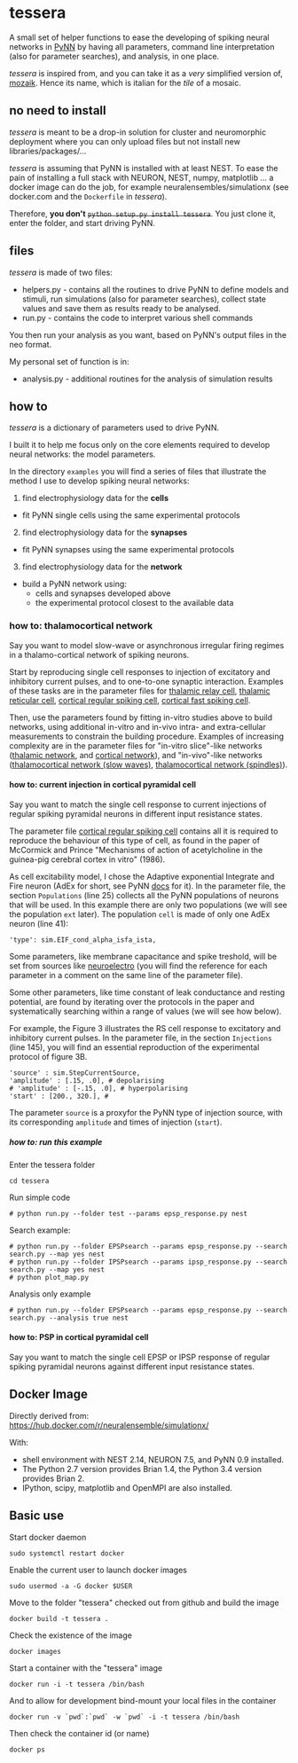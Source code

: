 # tessera
A small set of helper functions to ease the developing of spiking neural networks in [PyNN](http://neuralensemble.org/docs/PyNN/index.html) by having all parameters, command line interpretation (also for parameter searches), and analysis, in one place. 

*tessera* is inspired from, and you can take it as a *very* simplified version of, [mozaik](https://github.com/antolikjan/mozaik). Hence its name, which is italian for the *tile* of a mosaic. 

## no need to install
*tessera* is meant to be a drop-in solution for cluster and neuromorphic deployment where you can only upload files but not install new libraries/packages/...

*tessera* is assuming that PyNN is installed with at least NEST. To ease the pain of installing a full stack with NEURON, NEST, numpy, matplotlib ... a docker image can do the job, for example neuralensembles/simulationx (see docker.com and the `Dockerfile` in *tessera*).

Therefore, **you don't** ~~`python setup.py install tessera`~~. You just clone it, enter the folder, and start driving PyNN.

## files
*tessera* is made of two files:

* helpers.py - contains all the routines to drive PyNN to define models and stimuli, run simulations (also for parameter searches), collect state values and save them as results ready to be analysed.
* run.py - contains the code to interpret various shell commands 

You then run your analysis as you want, based on PyNN's output files in the neo format. 

My personal set of function is in:

* analysis.py - additional routines for the analysis of simulation results

## how to
*tessera* is a dictionary of parameters used to drive PyNN. 

I built it to help me focus only on the core elements required to develop neural networks: the model parameters. 

In the directory `examples` you will find a series of files that illustrate the method I use to develop spiking neural networks: 
1. find electrophysiology data for the **cells**
  * fit PyNN single cells using the same experimental protocols
2. find electrophysiology data for the **synapses**
  * fit PyNN synapses using the same experimental protocols
3. find electrophysiology data for the **network**
  * build a PyNN network using: 
    * cells and synapses developed above
    * the experimental protocol closest to the available data

### how to: thalamocortical network
Say you want to model slow-wave or asynchronous irregular firing regimes in a thalamo-cortical network of spiking neurons.

Start by reproducing single cell responses to injection of excitatory and inhibitory current pulses, and to one-to-one synaptic interaction. Examples of these tasks are in the parameter files for [thalamic relay cell](examples/TC_response.py), [thalamic reticular cell](examples/RE_response.py), [cortical regular spiking cell](examples/RS_response.py), [cortical fast spiking cell](examples/FS_response.py). 

Then, use the parameters found by fitting in-vitro studies above to build networks, using additional in-vitro and in-vivo intra- and extra-cellular measurements to constrain the building procedure. Examples of increasing complexity are in the parameter files for "in-vitro slice"-like networks ([thalamic network](examples/thalamic_delta_spindles.py), and [cortical network](examples/cortical_SW.py)), and "in-vivo"-like networks ([thalamocortical network (slow waves)](examples/thalamocortical_SW_delta.py), [thalamocortical network (spindles)](examples/thalamocortical_SW_Spindles.py)).

#### how to: current injection in cortical pyramidal cell
Say you want to match the single cell response to current injections of regular spiking pyramidal neurons in different input resistance states. 

The parameter file [cortical regular spiking cell](examples/RS_response.py) contains all it is required to reproduce the behaviour of this type of cell, as found in the paper of McCormick and Prince "Mechanisms of action of acetylcholine in the guinea-pig cerebral cortex in vitro" (1986).

As cell excitability model, I chose the Adaptive exponential Integrate and Fire neuron (AdEx for short, see PyNN [docs](http://neuralensemble.org/docs/PyNN/reference/neuronmodels.html#pyNN.standardmodels.cells.EIF_cond_alpha_isfa_ista) for it). In the parameter file, the section `Populations` (line 25) collects all the PyNN populations of neurons that will be used. In this example there are only two populations (we will see the population `ext` later). The population `cell` is made of only one AdEx neuron (line 41):

    'type': sim.EIF_cond_alpha_isfa_ista,

Some parameters, like membrane capacitance and spike treshold, will be set from sources like [neuroelectro](https://www.neuroelectro.org/neuron/111/) (you will find the reference for each parameter in a comment on the same line of the parameter file).

Some other parameters, like time constant of leak conductance and resting potential, are found by iterating over the protocols in the paper and systematically searching within a range of values (we will see how below). 

For example, the Figure 3 illustrates the RS cell response to excitatory and inhibitory current pulses. In the parameter file, in the section `Injections` (line 145), you will find an essential reproduction of the experimental protocol of figure 3B.

    'source' : sim.StepCurrentSource,
    'amplitude' : [.15, .0], # depolarising
    # 'amplitude' : [-.15, .0], # hyperpolarising
    'start' : [200., 320.], # 

The parameter `source` is a proxyfor the PyNN type of injection source, with its corresponding `amplitude` and times of injection (`start`).

##### how to: run this example

Enter the tessera folder

```
cd tessera
```

Run simple code

```
# python run.py --folder test --params epsp_response.py nest
```

Search example:

```
# python run.py --folder EPSPsearch --params epsp_response.py --search search.py --map yes nest
# python run.py --folder IPSPsearch --params ipsp_response.py --search search.py --map yes nest
# python plot_map.py
```

Analysis only example

```
# python run.py --folder EPSPsearch --params epsp_response.py --search search.py --analysis true nest
```

#### how to: PSP in cortical pyramidal cell
Say you want to match the single cell EPSP or IPSP response of regular spiking pyramidal neurons against different input resistance states. 

## Docker Image

Directly derived from: https://hub.docker.com/r/neuralensemble/simulationx/

With:

* shell environment with NEST 2.14, NEURON 7.5, and PyNN 0.9 installed.
* The Python 2.7 version provides Brian 1.4, the Python 3.4 version provides Brian 2.
* IPython, scipy, matplotlib and OpenMPI are also installed.

## Basic use

Start docker daemon

```
sudo systemctl restart docker
```

Enable the current user to launch docker images

```
sudo usermod -a -G docker $USER
```

Move to the folder "tessera" checked out from github and build the image

```
docker build -t tessera .
```

Check the existence of the image

```
docker images
```

Start a container with the "tessera" image
```
docker run -i -t tessera /bin/bash
```

And to allow for development bind-mount your local files in the container

```
docker run -v `pwd`:`pwd` -w `pwd` -i -t tessera /bin/bash

```

Then check the container id (or name)

```
docker ps
```

